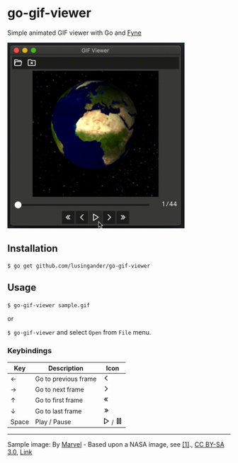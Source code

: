 go-gif-viewer
====

Simple animated GIF viewer with Go and [Fyne](https://fyne.io/)

<img src="./resource/screenshot.gif" width=400>

## Installation

`$ go get github.com/lusingander/go-gif-viewer`

## Usage

`$ go-gif-viewer sample.gif`

or

`$ go-gif-viewer` and select `Open` from `File` menu.

### Keybindings

|Key|Description|Icon|
|-|-|-|
|←|Go to previous frame|<img src="./resource/icons/svg/prev.svg" width=16>|
|→|Go to next frame|<img src="./resource/icons/svg/next.svg" width=16>|
|↑|Go to first frame|<img src="./resource/icons/svg/first.svg" width=16>|
|↓|Go to last frame|<img src="./resource/icons/svg/last.svg" width=16>|
|Space|Play / Pause|<img src="./resource/icons/svg/play.svg" width=16> / <img src="./resource/icons/svg/pause.svg" width=16>|

----

Sample image: By <a href="//commons.wikimedia.org/wiki/User:Marvel" title="User:Marvel">Marvel</a> - Based upon a NASA image, see <a rel="nofollow" class="external autonumber" href="http://visibleearth.nasa.gov/view_rec.php?id=2433">[1]</a>., <a href="http://creativecommons.org/licenses/by-sa/3.0/" title="Creative Commons Attribution-Share Alike 3.0">CC BY-SA 3.0</a>, <a href="https://commons.wikimedia.org/w/index.php?curid=20654992">Link</a>
